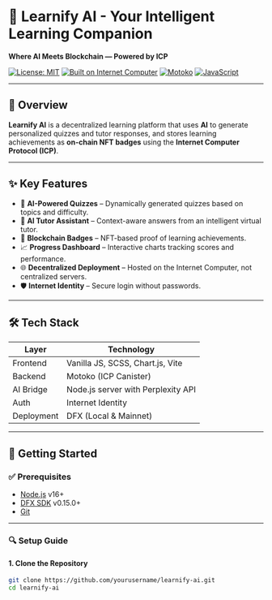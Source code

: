 # 🚀 Learnify AI - Your Intelligent Learning Companion

**Where AI Meets Blockchain — Powered by ICP**

[![License: MIT](https://img.shields.io/badge/License-MIT-yellow.svg)](https://opensource.org/licenses/MIT)
[![Built on Internet Computer](https://img.shields.io/badge/Built%20on-Internet%20Computer-blue)](https://internetcomputer.org/)
[![Motoko](https://img.shields.io/badge/Backend-Motoko-orange)](https://github.com/dfinity/motoko)
[![JavaScript](https://img.shields.io/badge/Frontend-JavaScript-yellow)](https://developer.mozilla.org/en-US/docs/Web/JavaScript)

---

## 📖 Overview

**Learnify AI** is a decentralized learning platform that uses **AI** to generate personalized quizzes and tutor responses, and stores learning achievements as **on-chain NFT badges** using the **Internet Computer Protocol (ICP)**.

---

## ✨ Key Features

- 🤖 **AI-Powered Quizzes** – Dynamically generated quizzes based on topics and difficulty.
- 🧠 **AI Tutor Assistant** – Context-aware answers from an intelligent virtual tutor.
- 🏅 **Blockchain Badges** – NFT-based proof of learning achievements.
- 📈 **Progress Dashboard** – Interactive charts tracking scores and performance.
- 🌐 **Decentralized Deployment** – Hosted on the Internet Computer, not centralized servers.
- 🛡️ **Internet Identity** – Secure login without passwords.

---

## 🛠️ Tech Stack

| Layer        | Technology            |
|--------------|------------------------|
| Frontend     | Vanilla JS, SCSS, Chart.js, Vite |
| Backend      | Motoko (ICP Canister)  |
| AI Bridge    | Node.js server with Perplexity API |
| Auth         | Internet Identity      |
| Deployment   | DFX (Local & Mainnet)  |

---

## 🚀 Getting Started

### ✅ Prerequisites

- [Node.js](https://nodejs.org/) v16+
- [DFX SDK](https://internetcomputer.org/docs/current/developer-docs/setup/install) v0.15.0+
- [Git](https://git-scm.com/)

---

### 🔍 Setup Guide

#### 1. Clone the Repository

```bash
git clone https://github.com/yourusername/learnify-ai.git
cd learnify-ai
